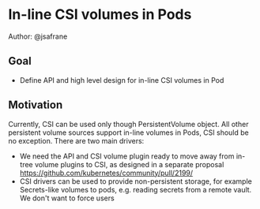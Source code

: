 # In-line CSI volumes in Pods

Author: @jsafrane

## Goal
* Define API and high level design for in-line CSI volumes in Pod

## Motivation
Currently, CSI can be used only though PersistentVolume object. All other persistent volume sources support in-line volumes in Pods, CSI should be no exception. There are two main drivers:
* We need the API and CSI volume plugin ready to move away from in-tree volume plugins to CSI, as designed in a separate proposal https://github.com/kubernetes/community/pull/2199/
* CSI drivers can be used to provide non-persistent storage, for example Secrets-like volumes to pods, e.g. reading secrets from a remote vault. We don't want to force users 
<!--stackedit_data:
eyJoaXN0b3J5IjpbLTE4NjI4NjUwMTcsNjU1NzcxODEzLC01MT
Y3MDY2NTBdfQ==
-->